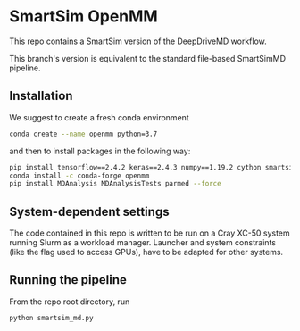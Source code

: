 # SmartSim OpenMM

This repo contains a SmartSim version of the DeepDriveMD workflow. 

This branch's version is equivalent to the standard file-based
SmartSimMD pipeline.

## Installation

We suggest to create a fresh conda environment

```bash
conda create --name openmm python=3.7
```

and then to install packages in the following way:

```bash
pip install tensorflow==2.4.2 keras==2.4.3 numpy==1.19.2 cython smartsim sklearn
conda install -c conda-forge openmm
pip install MDAnalysis MDAnalysisTests parmed --force
```

## System-dependent settings

The code contained in this repo is written to be run on a Cray XC-50 system running Slurm as a workload manager. Launcher and system constraints (like the flag used to access GPUs), have to
be adapted for other systems.

## Running the pipeline

From the repo root directory, run

```bash
python smartsim_md.py
```